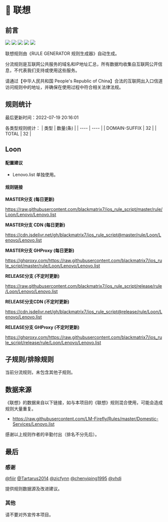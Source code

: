 # 🧸 联想

## 前言

![](https://shields.io/badge/-移除重复规则-ff69b4) ![](https://shields.io/badge/-DOMAIN与DOMAIN--SUFFIX合并-green) ![](https://shields.io/badge/-DOMAIN--SUFFIX间合并-critical) ![](https://shields.io/badge/-DOMAIN--SUFFIX与DOMAIN--KEYWORD合并-blue) ![](https://shields.io/badge/-IP--CIDR(6)合并-blueviolet) 

联想规则由《RULE GENERATOR 规则生成器》自动生成。

分流规则是互联网公共服务的域名和IP地址汇总，所有数据均收集自互联网公开信息，不代表我们支持或使用这些服务。

请通过【中华人民共和国 People's Republic of China】合法的互联网出入口信道访问规则中的地址，并确保在使用过程中符合相关法律法规。

## 规则统计

最后更新时间：2022-07-19 20:16:01

各类型规则统计：
| 类型 | 数量(条)  | 
| ---- | ----  |
| DOMAIN-SUFFIX | 32  | 
| TOTAL | 32  | 


## Loon 

#### 配置建议
- Lenovo.list 单独使用。

#### 规则链接
**MASTER分支 (每日更新)**

https://raw.githubusercontent.com/blackmatrix7/ios_rule_script/master/rule/Loon/Lenovo/Lenovo.list

**MASTER分支 CDN (每日更新)**

https://cdn.jsdelivr.net/gh/blackmatrix7/ios_rule_script@master/rule/Loon/Lenovo/Lenovo.list

**MASTER分支 GHProxy (每日更新)**

https://ghproxy.com/https://raw.githubusercontent.com/blackmatrix7/ios_rule_script/master/rule/Loon/Lenovo/Lenovo.list

**RELEASE分支 (不定时更新)**

https://raw.githubusercontent.com/blackmatrix7/ios_rule_script/release/rule/Loon/Lenovo/Lenovo.list

**RELEASE分支CDN (不定时更新)**

https://cdn.jsdelivr.net/gh/blackmatrix7/ios_rule_script@release/rule/Loon/Lenovo/Lenovo.list

**RELEASE分支 GHProxy (不定时更新)**

https://ghproxy.com/https://raw.githubusercontent.com/blackmatrix7/ios_rule_script/release/rule/Loon/Lenovo/Lenovo.list

## 子规则/排除规则


当前分流规则，未包含其他子规则。

## 数据来源

《联想》的数据来自以下链接，如与本项目的《联想》规则混合使用，可能会造成规则大量重复。

- https://raw.githubusercontent.com/LM-Firefly/Rules/master/Domestic-Services/Lenovo.list


感谢以上规则作者的辛勤付出（排名不分先后）。

## 最后

### 感谢

[@fiiir](https://github.com/fiiir) [@Tartarus2014](https://github.com/Tartarus2014) [@zjcfynn](https://github.com/zjcfynn) [@chenyiping1995](https://github.com/chenyiping1995) [@vhdj](https://github.com/vhdj)

提供规则数据源及改进建议。

### 其他

请不要对外宣传本项目。
